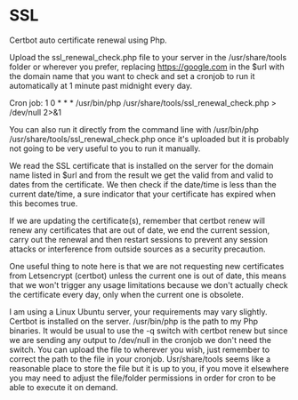 # SSL
Certbot auto certificate renewal using Php.

Upload the ssl_renewal_check.php file to your server in the /usr/share/tools folder or wherever you prefer, replacing https://google.com in the $url with the domain name that you want to check and set a cronjob to run it automatically at 1 minute past midnight every day.

Cron job: 1 0 * * * /usr/bin/php /usr/share/tools/ssl_renewal_check.php > /dev/null 2>&1

You can also run it directly from the command line with /usr/bin/php /usr/share/tools/ssl_renewal_check.php once it's uploaded but it is probably not going to be very useful to you to run it manually.

We read the SSL certificate that is installed on the server for the domain name listed in $url and from the result we get the valid from and valid to dates from the certificate. We then check if the date/time is less than the current date/time, a sure indicator that your certificate has expired when this becomes true.

If we are updating the certificate(s), remember that certbot renew will renew any certificates that are out of date, we end the current session, carry out the renewal and then restart sessions to prevent any session attacks or interference from outside sources as a security precaution.

One useful thing to note here is that we are not requesting new certificates from Letsencrypt (certbot) unless the current one is out of date, this means that we won't trigger any usage limitations because we don't actually check the certificate every day, only when the current one is obsolete.

I am using a Linux Ubuntu server, your requirements may vary slightly. Certbot is installed on the server. /usr/bin/php is the path to my Php binaries. It would be usual to use the -q switch with certbot renew but since we are sending any output to /dev/null in the cronjob we don't need the switch. You can upload the file to wherever you wish, just remember to correct the path to the file in your cronjob. Usr/share/tools seems like a reasonable place to store the file but it is up to you, if you move it elsewhere you may need to adjust the file/folder permissions in order for cron to be able to execute it on demand.
